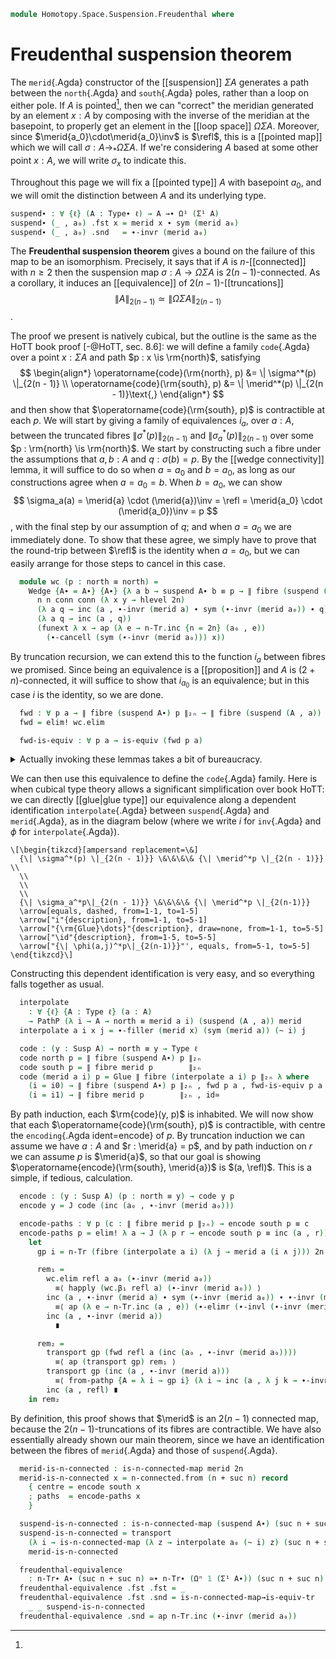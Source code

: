 <!--
```agda
open import 1Lab.Path.Reasoning
open import 1Lab.Prelude

open import Data.Nat.Properties
open import Data.Nat.Base

open import Homotopy.Space.Suspension.Properties
open import Homotopy.Space.Suspension
open import Homotopy.Connectedness
open import Homotopy.Truncation
open import Homotopy.Loopspace
open import Homotopy.Wedge
```
-->

```agda
module Homotopy.Space.Suspension.Freudenthal where
```

# Freudenthal suspension theorem

The `merid`{.Agda} constructor of the [[suspension]] $\Sigma A$
generates a path between the `north`{.Agda} and `south`{.Agda} poles,
rather than a loop on either pole. If $A$ is pointed[^point], then we
can "correct" the meridian generated by an element $x : A$ by composing
with the inverse of the meridian at the basepoint, to properly get an
element in the [[loop space]] $\Omega \Sigma A$. Moreover, since
$\merid{a_0}\cdot\merid{a_0}\inv$ is $\refl$, this is a [[pointed map]]
which we will call $\sigma : A \to_* \Omega \Sigma A$. If we're
considering $A$ based at some other point $x : A$, we will write
$\sigma_x$ to indicate this.

[^point]:
  Throughout this page we will fix a [[pointed type]] $A$
  with basepoint $a_0$, and we will omit the distinction between $A$ and
  its underlying type.

```agda
suspend∙ : ∀ {ℓ} (A : Type∙ ℓ) → A →∙ Ω¹ (Σ¹ A)
suspend∙ (_ , a₀) .fst x = merid x ∙ sym (merid a₀)
suspend∙ (_ , a₀) .snd   = ∙-invr (merid a₀)
```

<!--
```agda
suspend : ∀ {ℓ} (A : Type∙ ℓ) → ⌞ A ⌟ → Path ⌞ Σ¹ A ⌟ north north
suspend A∙ x = suspend∙ A∙ .fst x
```
-->

The **Freudenthal suspension theorem** gives a bound on the failure of
this map to be an isomorphism. Precisely, it says that if $A$ is
$n$-[[connected]] with $n \ge 2$ then the suspension map $\sigma : A \to
\Omega \Sigma A$ is $2(n - 1)$-connected. As a corollary, it induces an
[[equivalence]] of $2(n - 1)$-[[truncations]]
$$\| A \|_{2(n - 1)} \simeq \| \Omega \Sigma A \|_{2(n - 1)}$$.

<!--
```agda
-- this line is unfortunately long but layout stacking doesn't work
-- unless it's all together like this :(
module freudenthal {ℓ} (A∙@(A , a₀) : Type∙ ℓ) (n : Nat) (conn : is-n-connected A (2 + n)) (let 2n = (suc n) + (suc n)) where
  ∥_∥₂ₙ : ∀ {ℓ} → Type ℓ → Type ℓ
  ∥ A ∥₂ₙ = n-Tr A 2n
```
-->

The proof we present is natively cubical, but the outline is the same as
the HoTT book proof [-@HoTT, sec. 8.6]: we will define a family
`code`{.Agda} over a point $x : \Sigma A$ and path $p : x \is
\rm{north}$, satisfying
$$
\begin{align*}
\operatorname{code}(\rm{north}, p) &= \| \sigma^*(p) \|_{2(n - 1)} \\
\operatorname{code}(\rm{south}, p) &= \| \merid^*(p) \|_{2(n - 1)}\text{,}
\end{align*}
$$
and then show that $\operatorname{code}(\rm{south}, p)$ is contractible
at each $p$. We will start by giving a family of equivalences $i_a$,
over $a : A$, between the truncated fibres $\| \sigma^*(p) \|_{2(n -
1)}$ and $\| \sigma_a^*(p) \|_{2(n - 1)}$ over some $p : \rm{north} \is
\rm{north}$.  We start by constructing such a fibre under the
assumptions that $a, b : A$ and $q : \sigma(b) = p$. By the [[wedge
connectivity]] lemma, it will suffice to do so when $a = a_0$ and $b =
a_0$, as long as our constructions agree when $a = a_0 = b$. When $b =
a_0$, we can show
$$
\sigma_a(a)
  = \merid{a} \cdot (\merid{a})\inv
  = \refl
  = \merid{a_0} \cdot (\merid{a_0})\inv
  = p
$$,
with the final step by our assumption of $q$; and when $a = a_0$ we are
immediately done. To show that these agree, we simply have to prove that
the round-trip between $\refl$ is the identity when $a = a_0$, but we
can easily arrange for those steps to cancel in this case.

```agda
  module wc (p : north ≡ north) =
    Wedge {A∙ = A∙} {A∙} {λ a b → suspend A∙ b ≡ p → ∥ fibre (suspend (A , a)) p ∥₂ₙ}
      n n conn conn (λ x y → hlevel 2n)
      (λ a q → inc (a , ∙-invr (merid a) ∙ sym (∙-invr (merid a₀)) ∙ q))
      (λ a q → inc (a , q))
      (funext λ x → ap (λ e → n-Tr.inc {n = 2n} (a₀ , e))
        (∙-cancell (sym (∙-invr (merid a₀))) x))
```

By truncation recursion, we can extend this to the function $i_a$
between fibres we promised. Since being an equivalence is a
[[proposition]] and $A$ is $(2 + n)$-connected, it will suffice to show
that $i_{a_0}$ is an equivalence; but in this case $i$ is the identity,
so we are done.

```agda
  fwd : ∀ p a → ∥ fibre (suspend A∙) p ∥₂ₙ → ∥ fibre (suspend (A , a)) p ∥₂ₙ
  fwd = elim! wc.elim

  fwd-is-equiv : ∀ p a → is-equiv (fwd p a)
```

<details>
<summary>Actually invoking these lemmas takes a bit of bureaucracy.</summary>

```agda
  fwd-is-equiv p a .is-eqv =
    let
      eqv = relative-n-type-const
        (λ a → ∀ t → is-contr (fibre (fwd p a) t))
        (λ _ → a₀) (suc n) (point-is-n-connected a₀ n conn)
        (λ x → hlevel (suc n))

      it : ∀ a (t : n-Tr (fibre (suspend A∙) p) 2n)
          → is-contr (fibre (fwd p a₀) t)
      it = elim! λ _ x q →
        subst (λ e → is-contr (fibre e (inc (x , q)))) {x = id} {y = _}
          (funext (elim! λ x → sym ∘ happly (wc.β₂ p x)))
          Singleton'-is-contr
    in Equiv.from (_ , eqv) it a
```

</details>

We can then use this equivalence to define the `code`{.Agda} family.
Here is when cubical type theory allows a significant simplification
over book HoTT: we can directly [[glue|glue type]] our equivalence along
a dependent identification `interpolate`{.Agda} between `suspend`{.Agda}
and `merid`{.Agda}, as in the diagram below (where we write $i$ for
`inv`{.Agda} and $\phi$ for `interpolate`{.Agda}).

~~~{.quiver}
\[\begin{tikzcd}[ampersand replacement=\&]
  {\| \sigma^*(p) \|_{2(n - 1)}} \&\&\&\& {\| \merid^*p \|_{2(n - 1)}} \\
  \\
  \\
  \\
  {\| \sigma_a^*p\|_{2(n - 1)}} \&\&\&\& {\| \merid^*p \|_{2(n-1)}}
  \arrow[equals, dashed, from=1-1, to=1-5]
  \arrow["i"{description}, from=1-1, to=5-1]
  \arrow["{\rm{Glue}\dots}"{description}, draw=none, from=1-1, to=5-5]
  \arrow["\id"{description}, from=1-5, to=5-5]
  \arrow["{\| \phi(a,j)^*p\|_{2(n-1)}}"', equals, from=5-1, to=5-5]
\end{tikzcd}\]
~~~

Constructing this dependent identification is very easy, and so
everything falls together as usual.

```agda
  interpolate
    : ∀ {ℓ} {A : Type ℓ} (a : A)
    → PathP (λ i → A → north ≡ merid a i) (suspend (A , a)) merid
  interpolate a i x j = ∙-filler (merid x) (sym (merid a)) (~ i) j

  code : (y : Susp A) → north ≡ y → Type ℓ
  code north p = ∥ fibre (suspend A∙) p ∥₂ₙ
  code south p = ∥ fibre merid p        ∥₂ₙ
  code (merid a i) p = Glue ∥ fibre (interpolate a i) p ∥₂ₙ λ where
    (i = i0) → ∥ fibre (suspend A∙) p ∥₂ₙ , fwd p a , fwd-is-equiv p a
    (i = i1) → ∥ fibre merid p        ∥₂ₙ , id≃
```

By path induction, each $\rm{code}(y, p)$ is inhabited. We will now show
that each $\operatorname{code}(\rm{south}, p)$ is contractible, with
centre the `encoding`{.Agda ident=encode} of $p$. By truncation
induction we can assume we have $a : A$ and $r : \merid{a} = p$, and by
path induction on $r$ we can assume $p$ is $\merid{a}$, so that our goal
is showing $\operatorname{encode}(\rm{south}, \merid{a})$ is $(a,
\refl)$. This is a simple, if tedious, calculation.

```agda
  encode : (y : Susp A) (p : north ≡ y) → code y p
  encode y = J code (inc (a₀ , ∙-invr (merid a₀)))

  encode-paths : ∀ p (c : ∥ fibre merid p ∥₂ₙ) → encode south p ≡ c
  encode-paths p = elim! λ a → J (λ p r → encode south p ≡ inc (a , r))
    let
      gp i = n-Tr (fibre (interpolate a i) (λ j → merid a (i ∧ j))) 2n

      rem₁ =
        wc.elim refl a a₀ (∙-invr (merid a₀))
          ≡⟨ happly (wc.β₁ refl a) (∙-invr (merid a₀)) ⟩
        inc (a , ∙-invr (merid a) ∙ sym (∙-invr (merid a₀)) ∙ ∙-invr (merid a₀))
          ≡⟨ ap (λ e → n-Tr.inc (a , e)) (∙-elimr (∙-invl (∙-invr (merid a₀)))) ⟩
        inc (a , ∙-invr (merid a))
          ∎

      rem₂ =
        transport gp (fwd refl a (inc (a₀ , ∙-invr (merid a₀))))
          ≡⟨ ap (transport gp) rem₁ ⟩
        transport gp (inc (a , ∙-invr (merid a)))
          ≡⟨ from-pathp {A = λ i → gp i} (λ i → inc (a , λ j k → ∙-invr-filler (merid a) j k (~ i))) ⟩
        inc (a , refl) ∎
    in rem₂
```

By definition, this proof shows that $\merid$ is an $2(n - 1)$ connected
map, because the $2(n - 1)$-truncations of its fibres are contractible.
We have also essentially already shown our main theorem, since we have
an identification between the fibres of `merid`{.Agda} and those of
`suspend`{.Agda}.

```agda
  merid-is-n-connected : is-n-connected-map merid 2n
  merid-is-n-connected x = n-connected.from (n + suc n) record
    { centre = encode south x
    ; paths  = encode-paths x
    }
```

<!--
```agda
module
  _ {ℓ} {A∙@(A , a₀) : Type∙ ℓ} (n : Nat) (conn : is-n-connected A (2 + n)) where

  open freudenthal A∙ n conn
```
-->

```agda
  suspend-is-n-connected : is-n-connected-map (suspend A∙) (suc n + suc n)
  suspend-is-n-connected = transport
    (λ i → is-n-connected-map (λ z → interpolate a₀ (~ i) z) (suc n + suc n))
    merid-is-n-connected

  freudenthal-equivalence
    : n-Tr∙ A∙ (suc n + suc n) ≃∙ n-Tr∙ (Ωⁿ 1 (Σ¹ A∙)) (suc n + suc n)
  freudenthal-equivalence .fst .fst = _
  freudenthal-equivalence .fst .snd = is-n-connected-map→is-equiv-tr
    _ _ suspend-is-n-connected
  freudenthal-equivalence .snd = ap n-Tr.inc (∙-invr (merid a₀))
```
